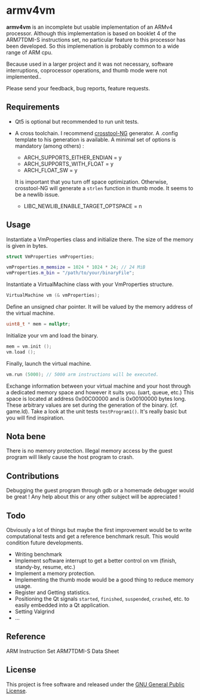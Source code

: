 armv4vm
=======

**armv4vm** is an incomplete but usable implementation of an ARMv4 processor. Although this implementation is based on booklet 4 of the ARM7TDMI-S instructions set, no particular feature to this processor has been developed. So this implemenation is probably common to a wide range of ARM cpu.

Because used in a larger project and it was not necessary, software interruptions, coprocessor operations, and thumb mode were not implemented..

Please send your feedback, bug reports, feature requests.

## Requirements




+ Qt5 is optional but recommended to run unit tests.
+ A cross toolchain. I recommend [crosstool-NG][cng] generator. A .config template to his generation is available. A minimal set of options is mandatory (among others) :
    * ARCH_SUPPORTS_EITHER_ENDIAN = y
    * ARCH_SUPPORTS_WITH_FLOAT = y
    * ARCH_FLOAT_SW = y
    
    It is important that you turn off space optimization. Otherwise, crosstool-NG will generate a `strlen` function in thumb mode. It seems to be a newlib issue.
    
    * LIBC_NEWLIB_ENABLE_TARGET_OPTSPACE = n

## Usage

Instantiate a VmProperties class and initialize there. The size of the memory is given in bytes.

```cpp
struct VmProperties vmProperties;

vmProperties.m_memsize = 1024 * 1024 * 24; // 24 MiB
vmProperties.m_bin = "/path/to/your/binaryFile";
```

Instantiate a VirtualMachine class with your VmProperties structure.

```cpp
VirtualMachine vm (& vmProperties);
```

Define an unsigned char pointer. It will be valued by the memory address of the virtual machine.

```cpp
uint8_t * mem = nullptr;
```

Initialize your vm and load the binary.

```cpp
mem = vm.init ();
vm.load ();
```

Finally, launch the virtual machine.

```cpp
vm.run (5000); // 5000 arm instructions will be executed.
```

Exchange information between your virtual machine and your host through a dedicated memory space and however it suits you. (uart, queue, etc.)
This space is located at address 0x00C00000 and is 0x00100000 bytes long. These arbitrary values are set during the generation of the binary. (cf. game.ld). Take a look at the unit tests `testProgram1()`. It's really basic but you will find inspiration.

## Nota bene

There is no memory protection. Illegal memory access by the guest program will likely cause the host program to crash.

## Contributions

Debugging the guest program through gdb or a homemade debugger would be great ! Any help about this or any other subject will be appreciated !

## Todo

Obviously a lot of things but maybe the first improvement would be to write computational tests and get a reference benchmark result. This would condition future developments.

- Writing benchmark
- Implement software interrupt to get a better control on vm (finish, standy-by, resume, etc.)
- Implement a memory protection.
- Implementing the thumb mode would be a good thing to reduce memory usage.
- Register and Getting statistics.
- Positioning the Qt signals `started`, `finished`, `suspended`, `crashed`, etc. to easily embedded into a Qt application.
- Setting Valgrind
- ...

## Reference

ARM Instruction Set ARM7TDMI-S Data Sheet

## License

This project is free software and released under
the [GNU General Public License][gpl].

 [gpl]: https://www.gnu.org/licenses/gpl-3.0.html
 [cng]: https://crosstool-ng.github.io/
